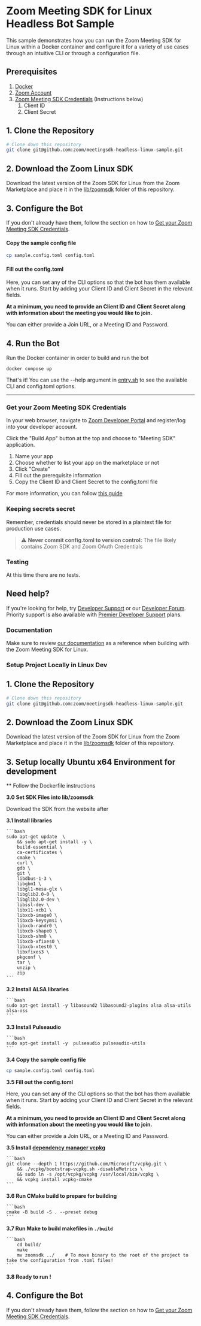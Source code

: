 # Zoom Meeting SDK for Linux Headless Bot Sample

This sample demonstrates how you can run the Zoom Meeting SDK for Linux within a Docker container and configure it for a
variety of use cases through an intuitive CLI or through a configuration file.

## Prerequisites

1. [Docker](https://www.docker.com/)
1. [Zoom Account](https://support.zoom.us/hc/en-us/articles/207278726-Plan-Types-)
1. [Zoom Meeting SDK Credentials](#config:-sdk-credentials) (Instructions below)
    1. Client ID
    1. Client Secret

## 1. Clone the Repository

```bash
# Clone down this repository
git clone git@github.com:zoom/meetingsdk-headless-linux-sample.git
```

## 2. Download the Zoom Linux SDK

Download the latest version of the Zoom SDK for Linux from the Zoom Marketplace and place it in
the [lib/zoomsdk](lib/zoomsdk) folder of this repository.

## 3. Configure the Bot

If you don't already have them, follow the section on how
to [Get your Zoom Meeting SDK Credentials](#get-your-zoom-meeting-sdk-credentials).


#### Copy the sample config file

```bash
cp sample.config.toml config.toml
```

#### Fill out the config.toml

Here, you can set any of the CLI options so that the bot has them available when it runs. Start by adding your Client ID and Client Secret in the relevant fields.

**At a minimum, you need to provide an Client ID and Client Secret along with information about the meeting you would like to join.**

You can either provide a Join URL, or a Meeting ID and Password.

## 4. Run the Bot

Run the Docker container in order to build and run the bot

```shell
docker compose up
```

That's it! You can use the --help argument in [entry.sh](bin/entry.sh) to see the available CLI and config.toml options.
___
### Get your Zoom Meeting SDK Credentials

In your web browser, navigate to [Zoom Developer Portal](https://developers.zoom.us/) and register/log into your
developer account.

Click the "Build App" button at the top and choose to "Meeting SDK" application.

1. Name your app
2. Choose whether to list your app on the marketplace or not
3. Click "Create"
4. Fill out the prerequisite information
5. Copy the Client ID and Client Secret to the config.toml file

For more information, you can follow [this guide](https://developers.zoom.us/docs/meeting-sdk/developer-accounts/)

### Keeping secrets secret

Remember, credentials should never be stored in a plaintext file for production use cases.

> :warning: **Never commit config.toml to version control:** The file likely contains Zoom SDK and Zoom OAuth
> Credentials

### Testing

At this time there are no tests.

## Need help?

If you're looking for help, try [Developer Support](https://devsupport.zoom.us) or
our [Developer Forum](https://devforum.zoom.us). Priority support is also available
with [Premier Developer Support](https://zoom.us/docs/en-us/developer-support-plans.html) plans.

### Documentation

Make sure to review [our documentation](https://developers.zoom.us/docs/meeting-sdk/linux/) as a reference when building
with the Zoom Meeting SDK for Linux.


### Setup Project Locally in Linux Dev 

## 1. Clone the Repository

```bash
# Clone down this repository
git clone git@github.com:zoom/meetingsdk-headless-linux-sample.git
```

## 2. Download the Zoom Linux SDK

Download the latest version of the Zoom SDK for Linux from the Zoom Marketplace and place it in
the [lib/zoomsdk](lib/zoomsdk) folder of this repository.

## 3. Setup locally Ubuntu x64 Environment for development
** Follow the Dockerfile instructions

**3.0 Set SDK Files into lib/zoomsdk**

Download the SDK from the website after 

**3.1 Install libraries**


    ```bash
    sudo apt-get update  \
        && sudo apt-get install -y \
        build-essential \
        ca-certificates \
        cmake \
        curl \
        gdb \
        git \
        libdbus-1-3 \
        libgbm1 \
        libgl1-mesa-glx \
        libglib2.0-0 \
        libglib2.0-dev \
        libssl-dev \
        libx11-xcb1 \
        libxcb-image0 \
        libxcb-keysyms1 \
        libxcb-randr0 \
        libxcb-shape0 \
        libxcb-shm0 \
        libxcb-xfixes0 \
        libxcb-xtest0 \
        libxfixes3 \
        pkgconf \
        tar \
        unzip \
        zip
    ```
**3.2 Install ALSA libraries**


    ```bash 
    sudo apt-get install -y libasound2 libasound2-plugins alsa alsa-utils alsa-oss
    ```

**3.3 Install Pulseaudio**
    
    
    ```bash
    sudo apt-get install -y  pulseaudio pulseaudio-utils
    ```

**3.4 Copy the sample config file**

```bash
cp sample.config.toml config.toml
```

**3.5 Fill out the config.toml**

Here, you can set any of the CLI options so that the bot has them available when it runs. Start by adding your Client ID and Client Secret in the relevant fields.

**At a minimum, you need to provide an Client ID and Client Secret along with information about the meeting you would like to join.**

You can either provide a Join URL, or a Meeting ID and Password.


**3.5 Install [dependency manager vcpkg](https://vcpkg.io/en/)**
    
    
    ```bash
    git clone --depth 1 https://github.com/Microsoft/vcpkg.git \
        && ./vcpkg/bootstrap-vcpkg.sh -disableMetrics \
        && sudo ln -s /opt/vcpkg/vcpkg /usr/local/bin/vcpkg \
        && vcpkg install vcpkg-cmake
    ```

**3.6 Run CMake build to prepare for building**


    ```bash
    cmake -B build -S . --preset debug
    ```

**3.7 Run Make to build makefiles in `./build`**

    ```bash
        cd build/
        make
        mv zoomsdk ../    # To move binary to the root of the project to take the configuration from .toml files!
    ```

**3.8 Ready to run !**

## 4. Configure the Bot

If you don't already have them, follow the section on how
to [Get your Zoom Meeting SDK Credentials](#get-your-zoom-meeting-sdk-credentials).






